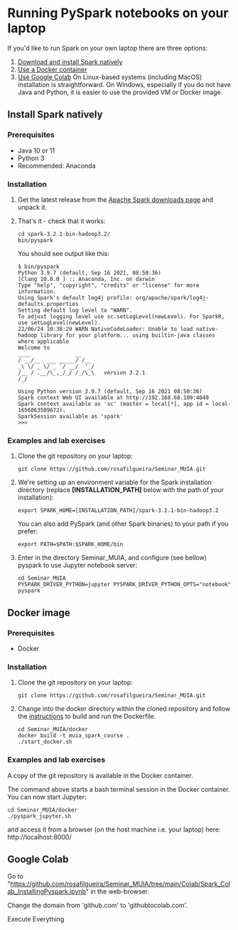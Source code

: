 # Running PySpark notebooks on your laptop

If you'd like to run Spark on your own laptop there are three options:

1. [Download and install Spark natively](#install-spark-natively)
2. [Use a Docker container](#docker-image)
3. [Use Google Colab](#Colab)
On Linux-based systems (including MacOS) installation is straightforward.
On Windows, especially if you do not have Java and Python, it is easier to use the provided VM or Docker image.

## Install Spark natively

### Prerequisites

* Java 10 or 11
* Python 3
* Recommended: Anaconda

### Installation

1. Get the latest release from the [Apache Spark downloads page](https://spark.apache.org/downloads.html) and unpack it.
1. That's it - check that it works:
      ```
      cd spark-3.2.1-bin-hadoop3.2/
      bin/pyspark
      ```

      You should see output like this:

      ```
      $ bin/pyspark 
      Python 3.9.7 (default, Sep 16 2021, 08:50:36) 
      [Clang 10.0.0 ] :: Anaconda, Inc. on darwin
      Type "help", "copyright", "credits" or "license" for more information.
      Using Spark's default log4j profile: org/apache/spark/log4j-defaults.properties
      Setting default log level to "WARN".
      To adjust logging level use sc.setLogLevel(newLevel). For SparkR, use setLogLevel(newLevel).
      22/06/24 10:38:29 WARN NativeCodeLoader: Unable to load native-hadoop library for your platform... using builtin-java classes where applicable
      Welcome to
      ____              __
     / __/__  ___ _____/ /__
    _\ \/ _ \/ _ `/ __/  '_/
   /__ / .__/\_,_/_/ /_/\_\   version 3.2.1
      /_/

     Using Python version 3.9.7 (default, Sep 16 2021 08:50:36)
     Spark context Web UI available at http://192.168.68.109:4040
     Spark context available as 'sc' (master = local[*], app id = local-1656063509672).
     SparkSession available as 'spark'
      >>> 
      ```

### Examples and lab exercises

1. Clone the git repository on your laptop:
      ```
      git clone https://github.com/rosafilgueira/Seminar_MUIA.git
      ```

2. We're setting up an environment variable for the Spark installation directory
(replace **[INSTALLATION_PATH]** below with the path of your installation):
      ```
      export SPARK_HOME=[INSTALLATION_PATH]/spark-3.2.1-bin-hadoop3.2
      ```
      You can also add PySpark (and other Spark binaries) to your path if you prefer:
      ```
      export PATH=$PATH:$SPARK_HOME/bin
      ```
3. Enter in the directory Seminar_MUIA, and configure (see bellow) pyspark to use Jupyter notebook server:
      ```
      cd Seminar_MUIA
      PYSPARK_DRIVER_PYTHON=jupyter PYSPARK_DRIVER_PYTHON_OPTS="notebook" pyspark
      ```

## Docker image

### Prerequisites

* Docker

### Installation

1. Clone the git repository on your laptop:
      ```
      git clone https://github.com/rosafilgueira/Seminar_MUIA.git
      ```
1. Change into the docker directory within the cloned repository and follow the [instructions](docker/) to build and run the Dockerfile.
      ```
      cd Seminar_MUIA/docker
      docker build -t muia_spark_course .
      ./start_docker.sh
      ```

### Examples and lab exercises

A copy of the git repository is available in the Docker container.

The command above starts a bash terminal session in the Docker container. You can now start Jupyter:

```
cd Seminar_MUIA/docker
./pyspark_jupyter.sh
```

and access it from a browser (on the host machine i.e. your laptop) here: http://localhost:8000/

## Google Colab

Go to "https://github.com/rosafilgueira/Seminar_MUIA/tree/main/Colab/Spark_Colab_InstallingPyspark.ipynb" in the web-browser.

Change the domain from 'github.com' to 'githubtocolab.com'.

Execute Everything

